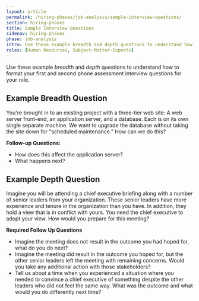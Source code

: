 ```yaml
---
layout: article
permalink: /hiring-phases/job-analysis/sample-interview-questions/
section: hiring-phases
title: Sample Interview Questions
sidenav: hiring-phases
phase: job-analysis
intro: Use these example breadth and depth questions to understand how to format your first and second phone assessment interview questions for your role.
roles: [Human Resources, Subject-Matter-Experts]
---
```


Use these example *breadth* and *depth* questions to understand how to format your first and second phone assessment interview questions for your role.

## Example Breadth Question

You're brought in to an existing project with a three-tier web site: A web server front-end, an application server, and a database. Each is on its own single separate machine. We want to upgrade the database without taking the site down for "scheduled maintenance." How can we do this?

**Follow-up Questions:**

- How does this affect the application server?
- What happens next?

## Example Depth Question

Imagine you will be attending a chief executive briefing along with a number of senior leaders from your organization. These senior leaders have more experience and tenure in the organization than you have. In addition, they hold a view that is in conflict with yours. You need the chief executive to adopt your view. How would you prepare for this meeting?

**Required Follow Up Questions**

- Imagine the meeting does not result in the outcome you had hoped for, what do you do next?
- Imagine the meeting did result in the outcome you hoped for, but the other senior leaders left the meeting with remaining concerns. Would you take any additional action with those stakeholders?
- Tell us about a time when you experienced a situation where you needed to convince a chief executive of something despite the other leaders who did not feel the same way. What was the outcome and what would you do differently next time?
